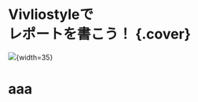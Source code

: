 # Vivliostyleで<br>レポートを書こう！ {.cover}

![](https://q.trap.jp/api/v3/public/icon/yasako){width=35}


# aaa